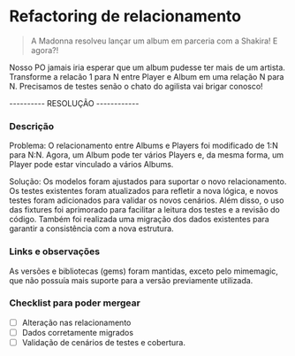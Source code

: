 # Refactoring de relacionamento

> A Madonna resolveu lançar um album em parceria com a Shakira! E agora?!

Nosso PO jamais iria esperar que um album pudesse ter mais de um artista. Transforme a relacão 1 para N entre Player e Album em uma relação N para N. Precisamos de testes senão o chato do agilista vai brigar conosco!

---------- RESOLUÇÃO ------------

### Descrição

Problema: O relacionamento entre Albums e Players foi modificado de 1:N para N:N. Agora, um Album pode ter vários Players e, da mesma forma, um Player pode estar vinculado a vários Albums.

Solução: Os modelos foram ajustados para suportar o novo relacionamento. Os testes existentes foram atualizados para refletir a nova lógica, e novos testes foram adicionados para validar os novos cenários. Além disso, o uso das fixtures foi aprimorado para facilitar a leitura dos testes e a revisão do código. Também foi realizada uma migração dos dados existentes para garantir a consistência com a nova estrutura.

### Links e observações

As versões e bibliotecas (gems) foram mantidas, exceto pelo mimemagic, que não possuía mais suporte para a versão previamente utilizada.

### Checklist para poder mergear

- [ ] Alteração nas relacionamento
- [ ] Dados corretamente migrados
- [ ] Validação de cenários de testes e cobertura.
